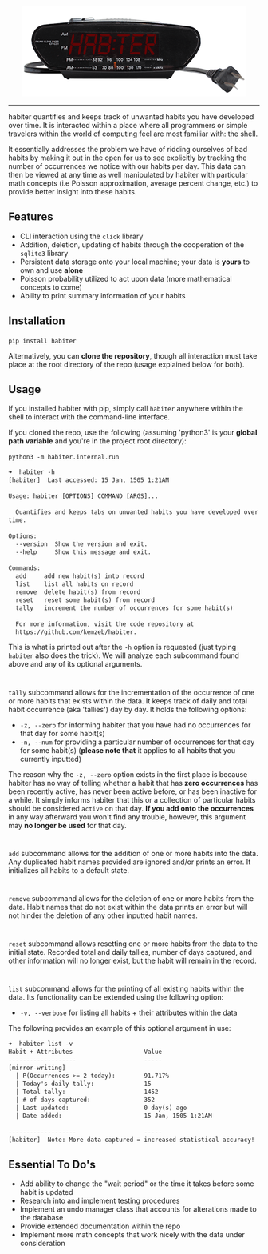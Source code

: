 <p align="center">
<img src="https://raw.githubusercontent.com/kemzeb/habiter/main/docs/img/habiter.gif" height = 180 width = 450>
</p>

---

habiter quantifies and keeps track of unwanted habits you have developed over time. It is interacted within a place where all programmers or simple travelers within the world of computing feel are most familiar with: the shell.

It essentially addresses the problem we have of ridding ourselves of bad habits by making it out in the open for us to see explicitly by tracking the number of occurrences we notice with our habits per day. This data can then be viewed at any time as well manipulated by habiter with particular math concepts (i.e Poisson approximation, average percent change, etc.) to provide better insight into these habits.

## Features

- CLI interaction using the `click` library
- Addition, deletion, updating of habits through the cooperation of the `sqlite3` library
- Persistent data storage onto your local machine; your data is **yours** to own and use **alone**
- Poisson probability utilized to act upon data (more mathematical concepts to come)
- Ability to print summary information of your habits

## Installation

`pip install habiter`

Alternatively, you can **clone the repository**, though all interaction must take place at the root directory of the repo (usage explained below for both).

## Usage

If you installed habiter with pip, simply call `habiter` anywhere within the shell to interact with the command-line interface.

If you cloned the repo, use the following (assuming 'python3' is your **global path variable** and you're in the project root directory):

`python3 -m habiter.internal.run`

```
➜  habiter -h
[habiter]  Last accessed: 15 Jan, 1505 1:21AM

Usage: habiter [OPTIONS] COMMAND [ARGS]...

  Quantifies and keeps tabs on unwanted habits you have developed over time.

Options:
  --version  Show the version and exit.
  --help     Show this message and exit.

Commands:
  add     add new habit(s) into record
  list    list all habits on record
  remove  delete habit(s) from record
  reset   reset some habit(s) from record
  tally   increment the number of occurrences for some habit(s)

  For more information, visit the code repository at
  https://github.com/kemzeb/habiter.
```

This is what is printed out after the `-h` option is requested (just typing `habiter` also does the trick). We will analyze each subcommand found above and any of its optional arguments.

#

`tally` subcommand allows for the incrementation of the occurrence of one or more habits that exists within the data. It keeps track of daily and total habit occurrence (aka 'tallies') day by day. It holds the following options:

- `-z, --zero` for informing habiter that you have had no occurrences for that day for some habit(s)
- `-n, --num` for providing a particular number of occurrences for that day for some habit(s) (**please note that** it applies to all habits that you currently inputted)

The reason why the `-z, --zero` option exists in the first place is because habiter has no way of telling whether a habit that has **zero occurrences** has been recently active, has never been active before, or has been inactive for a while. It simply informs habiter that this or a collection of particular habits should be considered `active` on that day. **If you add onto the occurrences** in any way afterward you won't find any trouble, however, this argument may **no longer be used** for that day.

#

`add` subcommand allows for the addition of one or more habits into the data. Any duplicated habit names provided are ignored and/or prints an error. It initializes all habits to a default state.

#

`remove` subcommand allows for the deletion of one or more habits from the data. Habit names that do not exist within the data prints an error but will not hinder the deletion of any other inputted habit names.

#

`reset` subcommand allows resetting one or more habits from the data to the initial state. Recorded total and daily tallies, number of days captured, and other information will no longer exist, but the habit will remain in the record.

#

`list` subcommand allows for the printing of all existing habits within the data. Its functionality can be extended using the following option:

- `-v, --verbose` for listing all habits + their attributes within the data

The following provides an example of this optional argument in use:

```
➜  habiter list -v
Habit + Attributes                    Value
-------------------                   -----
[mirror-writing]
  | P(Occurrences >= 2 today):        91.717%
  | Today's daily tally:              15
  | Total tally:                      1452
  | # of days captured:               352
  | Last updated:                     0 day(s) ago
  | Date added:                       15 Jan, 1505 1:21AM

-------------------                   -----
[habiter]  Note: More data captured = increased statistical accuracy!
```

## Essential To Do's

- Add ability to change the "wait period" or the time it takes before some habit is updated
- Research into and implement testing procedures
- Implement an undo manager class that accounts for alterations made to the database
- Provide extended documentation within the repo
- Implement more math concepts that work nicely with the data under consideration
